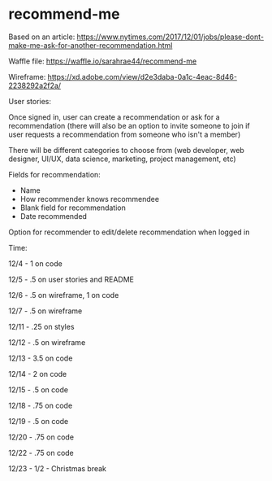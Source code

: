 # recommend-me

Based on an article: https://www.nytimes.com/2017/12/01/jobs/please-dont-make-me-ask-for-another-recommendation.html

Waffle file: https://waffle.io/sarahrae44/recommend-me

Wireframe: https://xd.adobe.com/view/d2e3daba-0a1c-4eac-8d46-2238292a2f2a/

User stories:

Once signed in, user can create a recommendation or ask for a recommendation (there will also be an option to invite someone to join if user requests a recommendation from someone who isn't a member)

There will be different categories to choose from (web developer, web designer, UI/UX, data science, marketing, project management, etc)

Fields for recommendation:
- Name
- How recommender knows recommendee
- Blank field for recommendation
- Date recommended

Option for recommender to edit/delete recommendation when logged in

Time:

12/4 - 1 on code

12/5 - .5 on user stories and README

12/6 - .5 on wireframe, 1 on code

12/7 - .5 on wireframe

12/11 - .25 on styles

12/12 - .5 on wireframe

12/13 - 3.5 on code

12/14 - 2 on code

12/15 - .5 on code

12/18 - .75 on code

12/19 - .5 on code

12/20 - .75 on code

12/22 - .75 on code

12/23 - 1/2 - Christmas break
